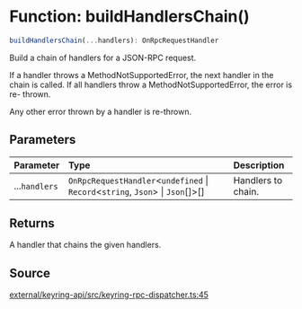 # Function: buildHandlersChain()

```ts
buildHandlersChain(...handlers): OnRpcRequestHandler
```

Build a chain of handlers for a JSON-RPC request.

If a handler throws a MethodNotSupportedError, the next handler in the chain
is called. If all handlers throw a MethodNotSupportedError, the error is re-
thrown.

Any other error thrown by a handler is re-thrown.

## Parameters

| Parameter | Type | Description |
| :------ | :------ | :------ |
| ...`handlers` | `OnRpcRequestHandler`<`undefined` \| `Record`<`string`, `Json`\> \| `Json`[]\>[] | Handlers to chain. |

## Returns

A handler that chains the given handlers.

## Source

[external/keyring-api/src/keyring-rpc-dispatcher.ts:45](https://github.com/MetaMask/keyring-api/blob/1c8eeb9/src/keyring-rpc-dispatcher.ts#L45)
